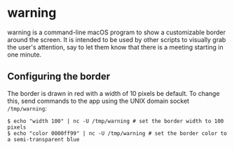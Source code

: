 # warning

warning is a command-line macOS program to show a customizable border around the screen.
It is intended to be used by other scripts to visually grab the user's attention, say to
let them know that there is a meeting starting in one minute.

## Configuring the border

The border is drawn in red with a width of 10 pixels be default. To change this, send commands to the app
using the UNIX domain socket `/tmp/warning`:

```
$ echo "width 100" | nc -U /tmp/warning # set the border width to 100 pixels
$ echo "color 0000ff99" | nc -U /tmp/warning # set the border color to a semi-transparent blue
```
